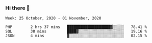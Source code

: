 ### Hi there 👋

<!--START_SECTION:waka-->
```text
Week: 25 October, 2020 - 01 November, 2020

PHP        2 hrs 37 mins   ███████████████████▓░░░░░   78.41 % 
SQL        38 mins         ████▓░░░░░░░░░░░░░░░░░░░░   19.16 % 
JSON       4 mins          ▓░░░░░░░░░░░░░░░░░░░░░░░░   02.15 % 
```
<!--END_SECTION:waka-->

<!--
**ccaglayan/ccaglayan** is a ✨ _special_ ✨ repository because its `README.md` (this file) appears on your GitHub profile.

Here are some ideas to get you started:

- 🔭 I’m currently working on ...
- 🌱 I’m currently learning ...
- 👯 I’m looking to collaborate on ...
- 🤔 I’m looking for help with ...
- 💬 Ask me about ...
- 📫 How to reach me: ...
- 😄 Pronouns: ...
- ⚡ Fun fact: ...
-->

